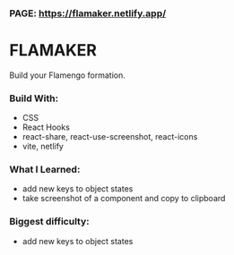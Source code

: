 ### PAGE: https://flamaker.netlify.app/

# FLAMAKER
Build your Flamengo formation.
### Build With:
- CSS
- React Hooks
- react-share, react-use-screenshot, react-icons
- vite, netlify

### What I Learned:
- add new keys to object states
- take screenshot of a component and copy to clipboard

### Biggest difficulty:
- add new keys to object states
